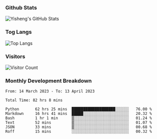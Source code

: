 ### Github Stats
![Yisheng's GitHub Stats](https://github-readme-stats-9qabuvhk1-gongyisheng.vercel.app/api?username=gongyisheng&count_private=true&show_icons=true)
### Tog Langs
![Top Langs](https://github-readme-stats-9qabuvhk1-gongyisheng.vercel.app/api/top-langs/?username=gongyisheng&layout=compact)
### Visitors
![Visitor Count](https://profile-counter.glitch.me/gongyisheng/count.svg)
### Monthly Development Breakdown
<!--START_SECTION:waka-->

```text
From: 14 March 2023 - To: 13 April 2023

Total Time: 82 hrs 8 mins

Python       62 hrs 25 mins  ███████████████████░░░░░░   76.00 %
Markdown     16 hrs 41 mins  █████░░░░░░░░░░░░░░░░░░░░   20.32 %
Bash         1 hr 1 min      ▒░░░░░░░░░░░░░░░░░░░░░░░░   01.24 %
Text         52 mins         ▒░░░░░░░░░░░░░░░░░░░░░░░░   01.07 %
JSON         33 mins         ▒░░░░░░░░░░░░░░░░░░░░░░░░   00.68 %
Roff         15 mins         ░░░░░░░░░░░░░░░░░░░░░░░░░   00.32 %
```

<!--END_SECTION:waka-->
